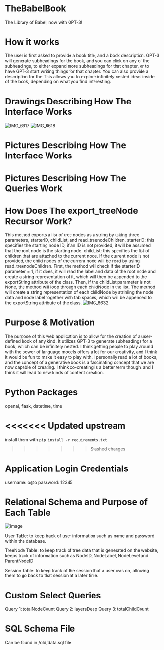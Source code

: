 # TheBabelBook
The Library of Babel, now with GPT-3!


# How it works
The user is first asked to provide a book title, and a book description.
GPT-3 will generate subheadings for the book, and you can click on any of the subheadings, to either expand more subheadings for that chapter, or to have GPT-3 start writing things for that chapter. You can also provide a description for the
This allows you to explore infinitely nested ideas inside of the book, depending on what you find interesting.


# Drawings Describing How The Interface Works
![IMG_6617](https://user-images.githubusercontent.com/123018982/235555336-d039d533-e777-45f3-be25-6da5e3fab2fb.jpg)
![IMG_6618](https://user-images.githubusercontent.com/123018982/235557075-56229e36-0eb2-4c9e-b4f2-fa5e6b24e1ff.jpg)

# Pictures Describing How The Interface Works





# Pictures Describing How The Queries Work

 



# How Does The export_treeNode Recursor Work?
This method exports a list of tree nodes as a string by taking three parameters, starterID, childList, and read_treenodeChildren. 
  starterID: this specifies the starting node ID, if an ID is not provided, it will be assumed that the root node is the starting node. 
  childList: this specifies the list of children that are attached to the current node. If the current node is not provided, the child nodes of the current node will be read by using read_treenodeChildren. 
First, the method will check if the starterID parameter = 1, if it does, it will read the label and data of the root node and create a string representation of it, which will then be appended to the exportString attribute of the class. Then, if the childList parameter is not None, the method will loop through each childNode in the list. The method will create a string representation of each childNode by striniing the node data and node label together with tab spaces, which will be appended to the exportString attribute of the class. 
![IMG_6632](https://user-images.githubusercontent.com/123018982/236074394-1ce87c76-9a7f-4e42-bbb1-2c8ffb57e981.png)




# Purpose & Motivation
The purpose of this web application is to allow for the creation of a user-defined book of any kind.
It utilizes GPT-3 to generate subheadings for a book, which can be infinitely nested. I think getting people to play around with the power of language models offers a lot for our creativity, and I think it would be fun to make it easy to play with. I personally read a lot of books, and the concept of a generative book is a fascinating concept that we are now capable of creating. I think co-creating is a better term though, and I think it will lead to new kinds of content creation.


# Python Packages
openai, flask, datetime, time 

<<<<<<< Updated upstream
=======
install them with `pip install -r requirements.txt`
>>>>>>> Stashed changes

# Application Login Credentials
username: o@o
password: 12345


# Relational Schema and Purpose of Each Table
![image](https://user-images.githubusercontent.com/123018982/235201241-34b18173-ddfa-4b5a-864c-7be7152991f5.png)

User Table: to keep track of user information such as name and password within the database. 

TreeNode Table: to keep track of tree data that is generated on the website, keeps track of information such as NodeID, NodeLabel, NodeLevel and ParentNodeID

Session Table: to keep track of the session that a user was on, allowing them to go back to that session at a later time. 

# Custom Select Queries
Query 1: totalNodeCount
Query 2: layersDeep
Query 3: totalChildCount

# SQL Schema File 
Can be found in /old/data.sql file 




